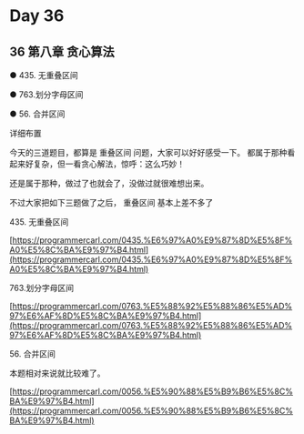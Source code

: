 # Day 36

## 36 第八章 贪心算法

●  435. 无重叠区间&#x20;

●  763.划分字母区间&#x20;

●  56. 合并区间&#x20;

详细布置&#x20;

今天的三道题目，都算是 重叠区间 问题，大家可以好好感受一下。 都属于那种看起来好复杂，但一看贪心解法，惊呼：这么巧妙！&#x20;

还是属于那种，做过了也就会了，没做过就很难想出来。

不过大家把如下三题做了之后， 重叠区间 基本上差不多了

435\. 无重叠区间&#x20;

[https://programmercarl.com/0435.%E6%97%A0%E9%87%8D%E5%8F%A0%E5%8C%BA%E9%97%B4.html](https://programmercarl.com/0435.%E6%97%A0%E9%87%8D%E5%8F%A0%E5%8C%BA%E9%97%B4.html)

763.划分字母区间&#x20;

[https://programmercarl.com/0763.%E5%88%92%E5%88%86%E5%AD%97%E6%AF%8D%E5%8C%BA%E9%97%B4.html](https://programmercarl.com/0763.%E5%88%92%E5%88%86%E5%AD%97%E6%AF%8D%E5%8C%BA%E9%97%B4.html)

56\. 合并区间&#x20;

本题相对来说就比较难了。

[https://programmercarl.com/0056.%E5%90%88%E5%B9%B6%E5%8C%BA%E9%97%B4.html](https://programmercarl.com/0056.%E5%90%88%E5%B9%B6%E5%8C%BA%E9%97%B4.html)
